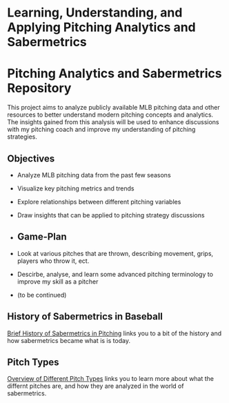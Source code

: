 # Learning, Understanding, and Applying Pitching Analytics and Sabermetrics

# Pitching Analytics and Sabermetrics Repository

This project aims to analyze publicly available MLB pitching data and other resources to better understand modern pitching concepts and analytics. The insights gained from this analysis will be used to enhance discussions with my pitching coach and improve my understanding of pitching strategies.

## Objectives
- Analyze MLB pitching data from the past few seasons
- Visualize key pitching metrics and trends
- Explore relationships between different pitching variables
- Draw insights that can be applied to pitching strategy discussions

- ## Game-Plan
- Look at various pitches that are thrown, describing movement, grips, players who throw it, ect.
- Descirbe, analyse, and learn some advanced pitching terminology to improve my skill as a pitcher
- (to be continued)

## History of Sabermetrics in Baseball
[Brief History of Sabermetrics in Pitching](history-of-sabermetrics-and-analytics-in-pitching.md) links you to a bit of the history and how sabermetrics became what is is today.

## Pitch Types
[Overview of Different Pitch Types](baseball-pitches.md) links you to learn more about what the differnt pitches are, and how they are analyzed in the world of sabermetrics.
